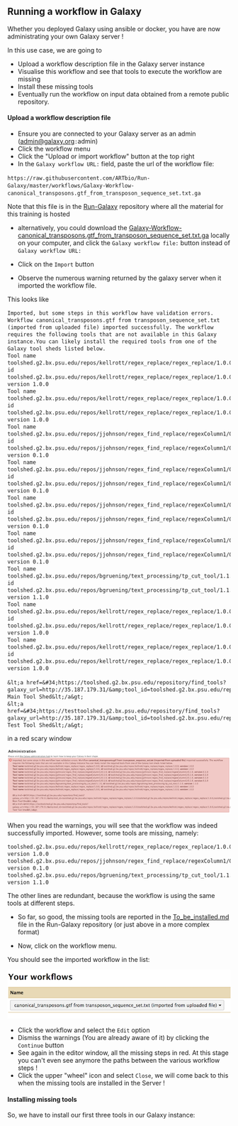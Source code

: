 ## Running a workflow in Galaxy

Whether you deployed Galaxy using ansible or docker, you have are now administrating your
own Galaxy server !

In this use case, we are going to 

- Upload a workflow description file in the Galaxy server instance
- Visualise this workflow and see that tools to execute the workflow are missing
- Install these missing tools
- Eventually run the workflow on input data obtained from a remote public repository.

#### Upload a workflow description file

- Ensure you are connected to your Galaxy server as an admin (admin@galaxy.org`:`admin)
- Click the workflow menu
- Click the "Upload or import workflow" button at the top right
- In the `Galaxy workflow URL:` field, paste the url of the workflow file:

`https://raw.githubusercontent.com/ARTbio/Run-Galaxy/master/workflows/Galaxy-Workflow-canonical_transposons.gtf_from_transposon_sequence_set.txt.ga`

Note that this file is in the [Run-Galaxy](https://github.com/ARTbio/Run-Galaxy) repository where all the material for this training
is hosted

- alternatively, you could download the [Galaxy-Workflow-canonical_transposons.gtf_from_transposon_sequence_set.txt.ga](https://raw.githubusercontent.com/ARTbio/Run-Galaxy/master/workflows/Galaxy-Workflow-canonical_transposons.gtf_from_transposon_sequence_set.txt.ga)
locally on your computer, and click the `Galaxy workflow file:` button instead of `Galaxy workflow URL:`

- Click on the `Import` button

- Observe the numerous warning returned by the galaxy server when it imported the workflow file.

This looks like
```
Imported, but some steps in this workflow have validation errors. Workflow canonical_transposons.gtf from transposon_sequence_set.txt (imported from uploaded file) imported successfully. The workflow requires the following tools that are not available in this Galaxy instance.You can likely install the required tools from one of the Galaxy tool sheds listed below.
Tool name toolshed.g2.bx.psu.edu/repos/kellrott/regex_replace/regex_replace/1.0.0, id toolshed.g2.bx.psu.edu/repos/kellrott/regex_replace/regex_replace/1.0.0, version 1.0.0
Tool name toolshed.g2.bx.psu.edu/repos/kellrott/regex_replace/regex_replace/1.0.0, id toolshed.g2.bx.psu.edu/repos/kellrott/regex_replace/regex_replace/1.0.0, version 1.0.0
Tool name toolshed.g2.bx.psu.edu/repos/jjohnson/regex_find_replace/regexColumn1/0.1.0, id toolshed.g2.bx.psu.edu/repos/jjohnson/regex_find_replace/regexColumn1/0.1.0, version 0.1.0
Tool name toolshed.g2.bx.psu.edu/repos/jjohnson/regex_find_replace/regexColumn1/0.1.0, id toolshed.g2.bx.psu.edu/repos/jjohnson/regex_find_replace/regexColumn1/0.1.0, version 0.1.0
Tool name toolshed.g2.bx.psu.edu/repos/jjohnson/regex_find_replace/regexColumn1/0.1.0, id toolshed.g2.bx.psu.edu/repos/jjohnson/regex_find_replace/regexColumn1/0.1.0, version 0.1.0
Tool name toolshed.g2.bx.psu.edu/repos/jjohnson/regex_find_replace/regexColumn1/0.1.0, id toolshed.g2.bx.psu.edu/repos/jjohnson/regex_find_replace/regexColumn1/0.1.0, version 0.1.0
Tool name toolshed.g2.bx.psu.edu/repos/bgruening/text_processing/tp_cut_tool/1.1.0, id toolshed.g2.bx.psu.edu/repos/bgruening/text_processing/tp_cut_tool/1.1.0, version 1.1.0
Tool name toolshed.g2.bx.psu.edu/repos/kellrott/regex_replace/regex_replace/1.0.0, id toolshed.g2.bx.psu.edu/repos/kellrott/regex_replace/regex_replace/1.0.0, version 1.0.0
Tool name toolshed.g2.bx.psu.edu/repos/kellrott/regex_replace/regex_replace/1.0.0, id toolshed.g2.bx.psu.edu/repos/kellrott/regex_replace/regex_replace/1.0.0, version 1.0.0

&lt;a href=&#34;https://toolshed.g2.bx.psu.edu/repository/find_tools?galaxy_url=http://35.187.179.31/&amp;tool_id=toolshed.g2.bx.psu.edu/repos/kellrott/regex_replace/regex_replace/1.0.0,toolshed.g2.bx.psu.edu/repos/kellrott/regex_replace/regex_replace/1.0.0,toolshed.g2.bx.psu.edu/repos/jjohnson/regex_find_replace/regexColumn1/0.1.0,toolshed.g2.bx.psu.edu/repos/jjohnson/regex_find_replace/regexColumn1/0.1.0,toolshed.g2.bx.psu.edu/repos/jjohnson/regex_find_replace/regexColumn1/0.1.0,toolshed.g2.bx.psu.edu/repos/jjohnson/regex_find_replace/regexColumn1/0.1.0,toolshed.g2.bx.psu.edu/repos/bgruening/text_processing/tp_cut_tool/1.1.0,toolshed.g2.bx.psu.edu/repos/kellrott/regex_replace/regex_replace/1.0.0,toolshed.g2.bx.psu.edu/repos/kellrott/regex_replace/regex_replace/1.0.0,&#34;&gt;Galaxy Main Tool Shed&lt;/a&gt;
&lt;a href=&#34;https://testtoolshed.g2.bx.psu.edu/repository/find_tools?galaxy_url=http://35.187.179.31/&amp;tool_id=toolshed.g2.bx.psu.edu/repos/kellrott/regex_replace/regex_replace/1.0.0,toolshed.g2.bx.psu.edu/repos/kellrott/regex_replace/regex_replace/1.0.0,toolshed.g2.bx.psu.edu/repos/jjohnson/regex_find_replace/regexColumn1/0.1.0,toolshed.g2.bx.psu.edu/repos/jjohnson/regex_find_replace/regexColumn1/0.1.0,toolshed.g2.bx.psu.edu/repos/jjohnson/regex_find_replace/regexColumn1/0.1.0,toolshed.g2.bx.psu.edu/repos/jjohnson/regex_find_replace/regexColumn1/0.1.0,toolshed.g2.bx.psu.edu/repos/bgruening/text_processing/tp_cut_tool/1.1.0,toolshed.g2.bx.psu.edu/repos/kellrott/regex_replace/regex_replace/1.0.0,toolshed.g2.bx.psu.edu/repos/kellrott/regex_replace/regex_replace/1.0.0,&#34;&gt;Galaxy Test Tool Shed&lt;/a&gt;
```
in a red scary window

![import workflow failure](images/failed_import_workflow.png)

When you read the warnings, you will see that the workflow was indeed successfully imported.
However, some tools are missing, namely:
```
toolshed.g2.bx.psu.edu/repos/kellrott/regex_replace/regex_replace/1.0.0, version 1.0.0
toolshed.g2.bx.psu.edu/repos/jjohnson/regex_find_replace/regexColumn1/0.1.0, version 0.1.0
toolshed.g2.bx.psu.edu/repos/bgruening/text_processing/tp_cut_tool/1.1.0, version 1.1.0
```

The other lines are redundant, because the workflow is using the same tools at different steps.

- So far, so good, the missing tools are reported in the [To_be_installed.md]() file in the Run-Galaxy repository
(or just above in a more complex format)

- Now, click on the workflow menu.

You should see the imported workflow in the list:

![imported workflow](images/imported_workflow.png)

- Click the workflow and select the `Edit` option
- Dismiss the warnings (You are already aware of it) by clicking the `Continue` button
- See again in the editor window, all the missing steps in red. At this stage you can't
even see anymore the paths between the various workflow steps !
- Click the upper "wheel" icon and select `Close`, we will come back to this when the missing tools are installed in the Server !

#### Installing missing tools

So, we have to install our first three tools in our Galaxy instance:

```


